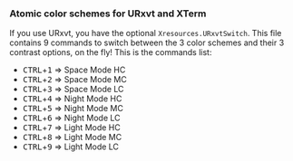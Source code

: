 ### Atomic color schemes for URxvt and XTerm

<!-- To use one of these color schemes, copy the content from one of these files to your `~/.Xresources`. -->

<!-- - `Xresources.space_hc`  => Space Mode, high contrast (+4%) -->
<!-- - `Xresources.space_mc`  => Space Mode, medium contrast (default) -->
<!-- - `Xresources.space_lc`  => Space Mode, low contrast (-4%) -->

<!-- - `Xresources.night_hc`  => Night Mode, high contrast (+4%) -->
<!-- - `Xresources.night_mc`  => Night Mode, medium contrast (default) -->
<!-- - `Xresources.night_lc`  => Night Mode, low contrast (-4%) -->

<!-- - `Xresources.light_hc`  => Light Mode, high contrast (+4%) -->
<!-- - `Xresources.light_mc`  => Light Mode, medium contrast (default) -->
<!-- - `Xresources.light_lc`  => Light Mode, low contrast (-4%) -->

If you use URxvt, you have the optional `Xresources.URxvtSwitch`. This file contains 9 commands to switch between the 3 color schemes and their 3 contrast options, on the fly! This is the commands list:

- <kbd>CTRL</kbd>+<kbd>1</kbd> => Space Mode HC
- <kbd>CTRL</kbd>+<kbd>2</kbd> => Space Mode MC
- <kbd>CTRL</kbd>+<kbd>3</kbd> => Space Mode LC
- <kbd>CTRL</kbd>+<kbd>4</kbd> => Night Mode HC
- <kbd>CTRL</kbd>+<kbd>5</kbd> => Night Mode MC
- <kbd>CTRL</kbd>+<kbd>6</kbd> => Night Mode LC
- <kbd>CTRL</kbd>+<kbd>7</kbd> => Light Mode HC
- <kbd>CTRL</kbd>+<kbd>8</kbd> => Light Mode MC
- <kbd>CTRL</kbd>+<kbd>9</kbd> => Light Mode LC
